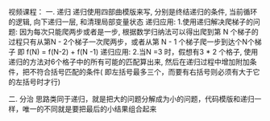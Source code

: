 视频课程：
一. 递归 递归使用四部曲模版来写, 分别是终结递归的条件, 当前循环的逻辑, 向下递归一层, 和清理局部变量状态
  递归应用: 1.使用递归解决爬梯子的问题: 因为每次只能爬两步或者是一步, 根据数学归纳法可以得出爬到第 N 个梯子的过程只有从第N - 2个梯子一次爬两步，或者从第 N - 1 个梯子爬一步到达个N个梯子 即 f(N) = f(N-2) + f(N -1)
  递归应用: 2.当N =3 时，假想有3 * 2 个格子, 使用递归的方法对6个格子中的所有可能的匹配算出来, 然后在递归过程中增加附加条件，把不符合括号匹配的条件( 即左括号最多三个，而要有右括号则必须有大于它的左括号时才行)


二. 分治 思路类同于递归，就是把大的问题分解成为小的问题，代码模版和递归一样，唯一的不同就是要把最后的小结果组合起来